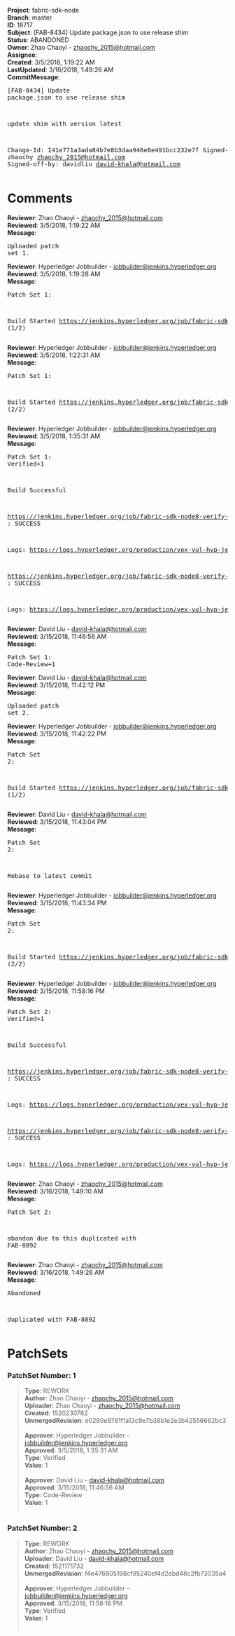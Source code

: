 <strong>Project</strong>: fabric-sdk-node<br><strong>Branch</strong>: master<br><strong>ID</strong>: 18717<br><strong>Subject</strong>: [FAB-8434] Update package.json to use release shim<br><strong>Status</strong>: ABANDONED<br><strong>Owner</strong>: Zhao Chaoyi - zhaochy_2015@hotmail.com<br><strong>Assignee</strong>:<br><strong>Created</strong>: 3/5/2018, 1:19:22 AM<br><strong>LastUpdated</strong>: 3/16/2018, 1:49:26 AM<br><strong>CommitMessage</strong>:<br><pre>[FAB-8434] Update package.json to use release shim

update shim with version latest

Change-Id: I41e771a3ada84b7e8b3daa946e8e491bcc232e7f
Signed-off-by: zhaochy <zhaochy_2015@hotmail.com>
Signed-off-by: davidliu <david-khala@hotmail.com>
</pre><h1>Comments</h1><strong>Reviewer</strong>: Zhao Chaoyi - zhaochy_2015@hotmail.com<br><strong>Reviewed</strong>: 3/5/2018, 1:19:22 AM<br><strong>Message</strong>: <pre>Uploaded patch set 1.</pre><strong>Reviewer</strong>: Hyperledger Jobbuilder - jobbuilder@jenkins.hyperledger.org<br><strong>Reviewed</strong>: 3/5/2018, 1:19:28 AM<br><strong>Message</strong>: <pre>Patch Set 1:

Build Started https://jenkins.hyperledger.org/job/fabric-sdk-node8-verify-s390x/299/ (1/2)</pre><strong>Reviewer</strong>: Hyperledger Jobbuilder - jobbuilder@jenkins.hyperledger.org<br><strong>Reviewed</strong>: 3/5/2018, 1:22:31 AM<br><strong>Message</strong>: <pre>Patch Set 1:

Build Started https://jenkins.hyperledger.org/job/fabric-sdk-node8-verify-x86_64/480/ (2/2)</pre><strong>Reviewer</strong>: Hyperledger Jobbuilder - jobbuilder@jenkins.hyperledger.org<br><strong>Reviewed</strong>: 3/5/2018, 1:35:31 AM<br><strong>Message</strong>: <pre>Patch Set 1: Verified+1

Build Successful 

https://jenkins.hyperledger.org/job/fabric-sdk-node8-verify-s390x/299/ : SUCCESS

Logs: https://logs.hyperledger.org/production/vex-yul-hyp-jenkins-3/fabric-sdk-node8-verify-s390x/299

https://jenkins.hyperledger.org/job/fabric-sdk-node8-verify-x86_64/480/ : SUCCESS

Logs: https://logs.hyperledger.org/production/vex-yul-hyp-jenkins-3/fabric-sdk-node8-verify-x86_64/480</pre><strong>Reviewer</strong>: David Liu - david-khala@hotmail.com<br><strong>Reviewed</strong>: 3/15/2018, 11:46:56 AM<br><strong>Message</strong>: <pre>Patch Set 1: Code-Review+1</pre><strong>Reviewer</strong>: David Liu - david-khala@hotmail.com<br><strong>Reviewed</strong>: 3/15/2018, 11:42:12 PM<br><strong>Message</strong>: <pre>Uploaded patch set 2.</pre><strong>Reviewer</strong>: Hyperledger Jobbuilder - jobbuilder@jenkins.hyperledger.org<br><strong>Reviewed</strong>: 3/15/2018, 11:42:22 PM<br><strong>Message</strong>: <pre>Patch Set 2:

Build Started https://jenkins.hyperledger.org/job/fabric-sdk-node8-verify-s390x/346/ (1/2)</pre><strong>Reviewer</strong>: David Liu - david-khala@hotmail.com<br><strong>Reviewed</strong>: 3/15/2018, 11:43:04 PM<br><strong>Message</strong>: <pre>Patch Set 2:

Rebase to latest commit</pre><strong>Reviewer</strong>: Hyperledger Jobbuilder - jobbuilder@jenkins.hyperledger.org<br><strong>Reviewed</strong>: 3/15/2018, 11:43:34 PM<br><strong>Message</strong>: <pre>Patch Set 2:

Build Started https://jenkins.hyperledger.org/job/fabric-sdk-node8-verify-x86_64/523/ (2/2)</pre><strong>Reviewer</strong>: Hyperledger Jobbuilder - jobbuilder@jenkins.hyperledger.org<br><strong>Reviewed</strong>: 3/15/2018, 11:58:16 PM<br><strong>Message</strong>: <pre>Patch Set 2: Verified+1

Build Successful 

https://jenkins.hyperledger.org/job/fabric-sdk-node8-verify-x86_64/523/ : SUCCESS

Logs: https://logs.hyperledger.org/production/vex-yul-hyp-jenkins-3/fabric-sdk-node8-verify-x86_64/523

https://jenkins.hyperledger.org/job/fabric-sdk-node8-verify-s390x/346/ : SUCCESS

Logs: https://logs.hyperledger.org/production/vex-yul-hyp-jenkins-3/fabric-sdk-node8-verify-s390x/346</pre><strong>Reviewer</strong>: Zhao Chaoyi - zhaochy_2015@hotmail.com<br><strong>Reviewed</strong>: 3/16/2018, 1:49:10 AM<br><strong>Message</strong>: <pre>Patch Set 2:

abandon due to this duplicated with FAB-8892</pre><strong>Reviewer</strong>: Zhao Chaoyi - zhaochy_2015@hotmail.com<br><strong>Reviewed</strong>: 3/16/2018, 1:49:26 AM<br><strong>Message</strong>: <pre>Abandoned

duplicated with FAB-8892</pre><h1>PatchSets</h1><h3>PatchSet Number: 1</h3><blockquote><strong>Type</strong>: REWORK<br><strong>Author</strong>: Zhao Chaoyi - zhaochy_2015@hotmail.com<br><strong>Uploader</strong>: Zhao Chaoyi - zhaochy_2015@hotmail.com<br><strong>Created</strong>: 1520230762<br><strong>UnmergedRevision</strong>: e0280e9781f1a13c9e7b38b1e2e3b42556662bc3<br><br><strong>Approver</strong>: Hyperledger Jobbuilder - jobbuilder@jenkins.hyperledger.org<br><strong>Approved</strong>: 3/5/2018, 1:35:31 AM<br><strong>Type</strong>: Verified<br><strong>Value</strong>: 1<br><br><strong>Approver</strong>: David Liu - david-khala@hotmail.com<br><strong>Approved</strong>: 3/15/2018, 11:46:56 AM<br><strong>Type</strong>: Code-Review<br><strong>Value</strong>: 1<br><br></blockquote><h3>PatchSet Number: 2</h3><blockquote><strong>Type</strong>: REWORK<br><strong>Author</strong>: Zhao Chaoyi - zhaochy_2015@hotmail.com<br><strong>Uploader</strong>: David Liu - david-khala@hotmail.com<br><strong>Created</strong>: 1521171732<br><strong>UnmergedRevision</strong>: f4e476805198cf95240ef4d2ebd48c2fb73035a4<br><br><strong>Approver</strong>: Hyperledger Jobbuilder - jobbuilder@jenkins.hyperledger.org<br><strong>Approved</strong>: 3/15/2018, 11:58:16 PM<br><strong>Type</strong>: Verified<br><strong>Value</strong>: 1<br><br></blockquote>